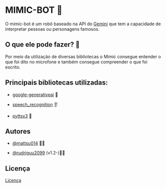 
# MIMIC-BOT 🤖

O mimic-bot é um robô baseado na API do [Gemini](https://ai.google.dev/gemini-api?gad_source=1&gclid=CjwKCAjwvIWzBhAlEiwAHHWgvQiLKx_la1glw0jDp7eTG2Sux3rcq-LgeC-IV5zRMorxqDrE25qfsRoCNuoQAvD_BwE&hl=pt-br)
 que tem a capacidade de interpretar pessoas ou personagens famosos.

## O que ele pode fazer? 🤔
Por meio da utilização de diversas bibliotecas o Mimic consegue entender o que foi dito no microfone e também consegue compreender o que foi escrito.


## Principais bibliotecas utilizadas:

- [google-generativeai](https://pypi.org/project/google-generativeai/) 🧠

- [speech_recognition](https://pypi.org/project/SpeechRecognition/) 👂

- [pyttsx3](https://pypi.org/project/pyttsx3/) 👄


## Autores

- [@mattsu014](https://github.com/mattsu014) 🐱‍👤

- [@rudriguu2099](https://github.com/rudriguu2099) (v1.2-)🐱‍💻
## Licença

[Licença]()

